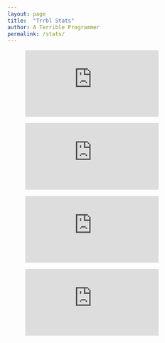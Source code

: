 ```yaml
---
layout: page
title:  "Trrbl Stats"
author: A Terrible Programmer
permalink: /stats/
---
```


<figure><embed src="https://wakatime.com/share/@Trrbl/bfe450ea-48bd-418f-bee2-285335124ead.svg"></figure>

<figure><embed src="https://wakatime.com/share/@Trrbl/3a7967e5-dc66-4daf-9b2b-9c0b152934ff.svg"></figure>

<figure><embed src="https://wakatime.com/share/@Trrbl/641213c7-e5fd-4007-960d-9eecc2869f6d.svg"></figure>

<figure><embed src="https://wakatime.com/share/@Trrbl/cb07bc24-29d6-4c9f-a4d1-e282b595922f.svg"></figure>
